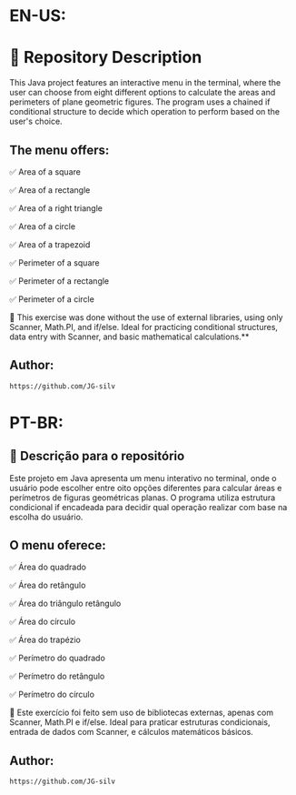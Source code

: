 # EN-US:

# 📄 Repository Description
This Java project features an interactive menu in the terminal, where the user can choose from eight different options to calculate the areas and perimeters of plane geometric figures. The program uses a chained if conditional structure to decide which operation to perform based on the user's choice.

## The menu offers:

✅ Area of ​​a square

✅ Area of ​​a rectangle

✅ Area of ​​a right triangle

✅ Area of ​​a circle

✅ Area of ​​a trapezoid

✅ Perimeter of a square

✅ Perimeter of a rectangle

✅ Perimeter of a circle

📌 This exercise was done without the use of external libraries, using only Scanner, Math.PI, and if/else.
Ideal for practicing conditional structures, data entry with Scanner, and basic mathematical calculations.**
## Author:
```bash
https://github.com/JG-silv
```

# PT-BR:

## 📄 Descrição para o repositório
Este projeto em Java apresenta um menu interativo no terminal, onde o usuário pode escolher entre oito opções diferentes para calcular áreas e perímetros de figuras geométricas planas. O programa utiliza estrutura condicional if encadeada para decidir qual operação realizar com base na escolha do usuário.

## O menu oferece:

✅ Área do quadrado

✅ Área do retângulo

✅ Área do triângulo retângulo

✅ Área do círculo

✅ Área do trapézio

✅ Perímetro do quadrado

✅ Perímetro do retângulo

✅ Perímetro do círculo

📌 Este exercício foi feito sem uso de bibliotecas externas, apenas com Scanner, Math.PI e if/else.
Ideal para praticar estruturas condicionais, entrada de dados com Scanner, e cálculos matemáticos básicos.

## Author:
```bash
https://github.com/JG-silv
```
